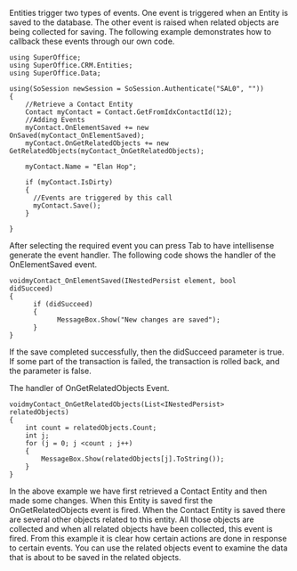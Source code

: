 <properties date="2016-05-11"
SortOrder="8"
/>

Entities trigger two types of events. One event is triggered when an Entity is saved to the database. The other event is raised when related objects are being collected for saving. The following example demonstrates how to callback these events through our own code.

```
using SuperOffice;
using SuperOffice.CRM.Entities;
using SuperOffice.Data;
 
using(SoSession newSession = SoSession.Authenticate("SAL0", ""))
{
    //Retrieve a Contact Entity
    Contact myContact = Contact.GetFromIdxContactId(12);
    //Adding Events
    myContact.OnElementSaved += new
OnSaved(myContact_OnElementSaved);
    myContact.OnGetRelatedObjects += new
GetRelatedObjects(myContact_OnGetRelatedObjects);
 
    myContact.Name = "Elan Hop";
 
    if (myContact.IsDirty)
    {
      //Events are triggered by this call
      myContact.Save();
    }
   
}
```

 

 

After selecting the required event you can press Tab to have intellisense generate the event handler. The following code shows the handler of the OnElementSaved event.

 

```
voidmyContact_OnElementSaved(INestedPersist element, bool
didSucceed)
{
      if (didSucceed)
      {
            MessageBox.Show("New changes are saved");
      }
}
```

 

If the save completed successfully, then the didSucceed parameter is true. If some part of the transaction is failed, the transaction is rolled back, and the parameter is false.

 

The handler of OnGetRelatedObjects Event.

```
voidmyContact_OnGetRelatedObjects(List<INestedPersist>
relatedObjects)
{
    int count = relatedObjects.Count;
    int j;
    for (j = 0; j <count ; j++)
    {
        MessageBox.Show(relatedObjects[j].ToString());
    }
}
```

 

In the above example we have first retrieved a Contact Entity and then made some changes. When this Entity is saved first the OnGetRelatedObjects event is fired. When the Contact Entity is saved there are several other objects related to this entity. All those objects are collected and when all related objects have been collected, this event is fired. From this example it is clear how certain actions are done in response to certain events. You can use the related objects event to examine the data that is about to be saved in the related objects.  
